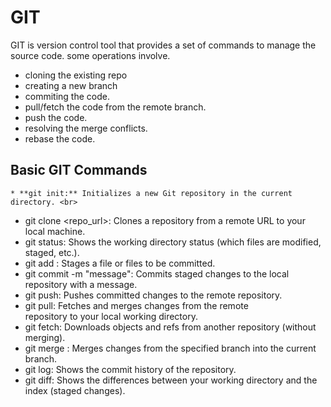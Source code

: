 # GIT
GIT is version control tool that provides a set of commands to manage the source code. 
some operations involve. 
  * cloning the existing repo
  * creating a new branch
  * commiting the code.
  * pull/fetch the code from the remote branch.
  * push the code.
  * resolving the merge conflicts.
  * rebase the code. 


## Basic GIT Commands <br>
`* **git init:** Initializes a new Git repository in the current 
directory. <br>`
* git clone <repo_url>: Clones a repository from a remote 
URL to your local machine. <br>
* git status: Shows the working directory status (which files are 
modified, staged, etc.). <br>
* git add : Stages a file or files to be committed. <br>
* git commit -m "message": Commits staged changes to the 
local repository with a message. <br>
* git push: Pushes committed changes to the remote repository. <br>
* git pull: Fetches and merges changes from the remote <br>
repository to your local working directory. <br>
* git fetch: Downloads objects and refs from another repository 
(without merging). <br>
* git merge : Merges changes from the specified branch into the 
current branch. <br>
* git log: Shows the commit history of the repository. <br>
* git diff: Shows the differences between your working 
directory and the index (staged changes). <br>
